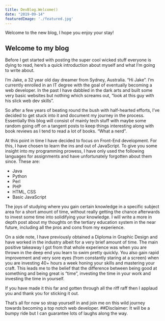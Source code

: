 ```yaml
---
title: DevBlog.Welcome()
date: "2019-09-14"
featuredImage: './featured.jpg'
---
```


Welcome to the new blog, I hope you enjoy your stay!

<!-- end -->

## Welcome to my blog

Before I get started with posting the super cool wicked stuff everyone is dying to read, here’s a quick introduction about myself and what I’m going to write about.

I’m Jake, a 32 year old day dreamer from Sydney, Australia. “Hi Jake”.
I’m currently enrolled in an IT degree with the goal of eventually becoming a web developer. In the past I have dabbled in the dark arts and built some very basic websites but nothing which screams out, “look at this guy with his slick web dev skills”. 

So after a few years of beating round the bush with half-hearted efforts, I’ve decided to get stuck into it and document my journey in the process. Essentially this blog will consist of mainly tech stuff with maybe some random going off on a tangent posts to keep things interesting along with book reviews as I tend to read a lot of books. “What a nerd”.

At this point in time I have decided to focus on Front-End development. For this, I have chosen to learn the ins and out of JavaScript. To give you some insight into my programming prowess, I have only used the following languages for assignments and have unfortunately forgotten about them since. These are:

* Java
* Python
* Perl
* PHP
* HTML, CSS
* Basic JavaScript

The joys of studying where you gain certain knowledge in a specific subject area for a short amount of time, without really getting the chance afterwards to invest some time into solidifying your knowledge. I will write a more in depth post about my thoughts on the tertiary education system in the near future, including all the pros and cons from my experience.

On a side note, I have previously obtained a Diploma in Graphic Design and have worked in the industry albeit for a very brief amount of time. The main positive takeaway I got from that whole experience was when you are thrown in the deep end you learn to swim pretty quickly. You also gain rapid improvement and very sore eyes (from constantly staring at a screen) when you are investing 40+ hours a week honing your skills and mastering your craft. This leads me to the belief that the difference between being good at something and being great is “time”, investing the time in your work and investing the time in yourself. 

If you have made it this far and gotten through all the riff raff then I applaud you and thank you for sticking it out. 

That’s all for now so strap yourself in and join me on this wild journey towards becoming a top notch web developer. 
##Disclaimer: 
It will be a bumpy ride but I can guarantee lots of laughs along the way. 
